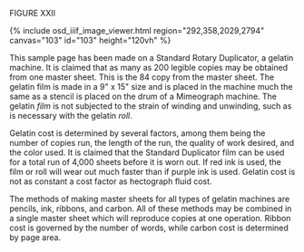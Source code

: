 FIGURE XXII

{% include osd_iiif_image_viewer.html region="292,358,2029,2794" canvas="103" id="103" height="120vh" %}

This sample page has been made on a Standard Rotary
Duplicator, a gelatin machine. It is claimed that as many 
as 200 legible copies may be obtained from one master
sheet. This is the 84 copy from the master sheet. The
gelatin film is made in a 9" x 15" size and is placed in
the machine much the same as a stencil is placed on the
drum of a Mimeograph machine. The gelatin *film* is not
subjected to the strain of winding and unwinding, such as 
is necessary with the gelatin *roll*.

Gelatin cost is determined by several factors, among
them being the number of copies run, the length of the 
run, the quality of work desired, and the color used. It
is claimed that the Standard Duplicator film can be used
for a total run of 4,000 sheets before it is worn out.
If red ink is used, the film or roll will wear out much
faster than if purple ink is used. Gelatin cost is not
as constant a cost factor as hectograph fluid cost. 

The methods of making master sheets for all types of
gelatin machines are pencils, ink, ribbons, and carbon. 
All of these methods may be combined in a single master
sheet which will reproduce copies at one operation. Ribbon 
cost is governed by the number of words, while carbon
cost is determined by page area. 
